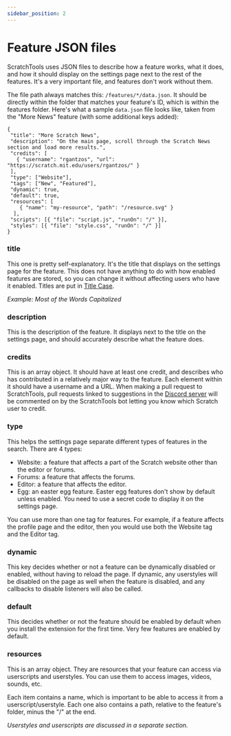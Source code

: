```yaml
---
sidebar_position: 2
---
```


# Feature JSON files

ScratchTools uses JSON files to describe how a feature works, what it does, and how it should display on the settings page next to the rest of the features. It's a very important file, and features don't work without them.

The file path always matches this: `/features/*/data.json`. It should be directly within the folder that matches your feature's ID, which is within the features folder. Here's what a sample `data.json` file looks like, taken from the "More News" feature (with some additional keys added):
```
{
 "title": "More Scratch News",
 "description": "On the main page, scroll through the Scratch News section and load more results.",
 "credits": [
   { "username": "rgantzos", "url": "https://scratch.mit.edu/users/rgantzos/" }
 ],
 "type": ["Website"],
 "tags": ["New", "Featured"],
 "dynamic": true,
 "default": true,
 "resources": [
    { "name": "my-resource", "path": "/resource.svg" }
  ],
 "scripts": [{ "file": "script.js", "runOn": "/" }],
 "styles": [{ "file": "style.css", "runOn": "/" }]
}
```

### title
This one is pretty self-explanatory. It's the title that displays on the settings page for the feature. This does not have anything to do with how enabled features are stored, so you can change it without affecting users who have it enabled. Titles are put in [Title Case](https://www.thesaurus.com/e/grammar/title-case/).

*Example: Most of the Words Capitalized*

### description
This is the description of the feature. It displays next to the title on the settings page, and should accurately describe what the feature does.

### credits
This is an array object. It should have at least one credit, and describes who has contributed in a relatively major way to the feature. Each element within it should have a username and a URL. When making a pull request to ScratchTools, pull requests linked to suggestions in the [Discord server](https://discord.gg/rwAs5jDrTQ) will be commented on by the ScratchTools bot letting you know which Scratch user to credit.
### type
This helps the settings page separate different types of features in the search. There are 4 types:
- Website: a feature that affects a part of the Scratch website other than the editor or forums.
- Forums: a feature that affects the forums.
- Editor: a feature that affects the editor.
- Egg: an easter egg feature. Easter egg features don't show by default unless enabled. You need to use a secret code to display it on the settings page.

You can use more than one tag for features. For example, if a feature affects the profile page and the editor, then you would use both the Website tag and the Editor tag.
### dynamic
This key decides whether or not a feature can be dynamically disabled or enabled, without having to reload the page. If dynamic, any userstyles will be disabled on the page as well when the feature is disabled, and any callbacks to disable listeners will also be called.
### default
This decides whether or not the feature should be enabled by default when you install the extension for the first time. Very few features are enabled by default.
### resources
This is an array object. They are resources that your feature can access via userscripts and userstyles. You can use them to access images, videos, sounds, etc.

Each item contains a name, which is important to be able to access it from a userscript/userstyle. Each one also contains a path, relative to the feature's folder, minus the "/" at the end.

*Userstyles and userscripts are discussed in a separate section.*